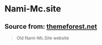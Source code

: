 # Nami-Mc.site
## Source from: [themeforest.net](https://themeforest.net/item/youplay-game-template-based-on-bootstrap/11306207)

> Old Nami-Mc.Site website
